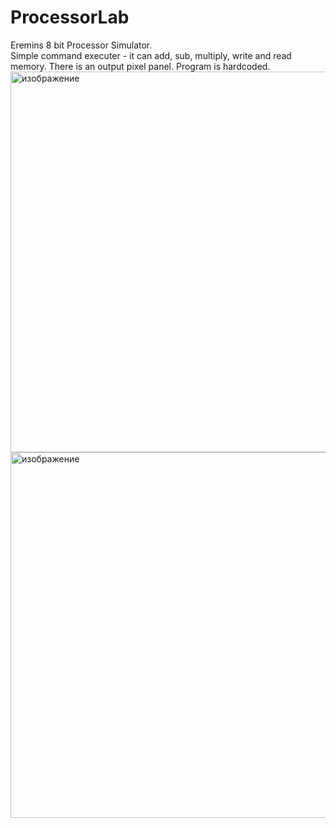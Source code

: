 # ProcessorLab
Eremins 8 bit Processor Simulator.  
Simple command executer - it can add, sub, multiply, write and read memory. There is an output pixel panel. Program is hardcoded.
<img width="636" height="609" alt="изображение" src="https://github.com/user-attachments/assets/7b471667-e734-4382-b458-c3fd0266dd19" />
<img width="631" height="585" alt="изображение" src="https://github.com/user-attachments/assets/4a4199f3-f560-4454-850b-117a3cce23cf" />




